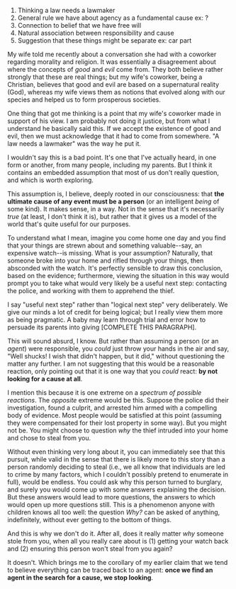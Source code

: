 1. Thinking a law needs a lawmaker
2. General rule we have about agency as a fundamental cause
  ex: ?
3. Connection to belief that we have free will
4. Natural association between responsibility and cause
5. Suggestion that these things might be separate
  ex: car part

My wife told me recently about a conversation she had with a coworker regarding morality and religion. It was essentially a disagreement about where the concepts of *good* and *evil* come from. They both believe rather strongly that these are real things; but my wife's coworker, being a Christian, believes that good and evil are based on a supernatural reality (God), whereas my wife views them as notions that evolved along with our species and helped us to form prosperous societies.

One thing that got me thinking is a point that my wife's coworker made in support of his view. I am probably not doing it justice, but from what I understand he basically said this. If we accept the existence of good and evil, then we must acknowledge that it had to come from somewhere. "A law needs a lawmaker" was the way he put it.

I wouldn't say this is a bad point. It's one that I've actually heard, in one form or another, from many people, including my parents. But I think it contains an embedded assumption that most of us don't really question, and which is worth exploring.

This assumption is, I believe, deeply rooted in our consciousness: that **the ultimate cause of any event must be a person** (or an intelligent *being* of some kind). It makes sense, in a way. Not in the sense that it's necessarily *true* (at least, I don't think it is), but rather that it gives us a model of the world that's quite useful for our purposes.

To understand what I mean, imagine you come home one day and you find that your things are strewn about and something valuable--say, an expensive watch--is missing. What is your assumption? Naturally, that someone broke into your home and rifled through your things, then absconded with the watch. It's perfectly sensible to draw this conclusion, based on the evidence; furthermore, viewing the situation in this way would prompt you to take what would very likely be a useful next step: contacting the police, and working with them to apprehend the thief.

I say "useful next step" rather than "logical next step" very deliberately. We give our minds a lot of credit for being logical; but I really view them more as being pragmatic. A baby may learn through trial and error how to persuade its parents into giving \[COMPLETE THIS PARAGRAPH\].

This will sound absurd, I know. But rather than assuming a person (or an *agent*) were responsible, you *could* just throw your hands in the air and say, "Well shucks! I wish that didn't happen, but it did," without questioning the matter any further. I am not suggesting that this would be a reasonable reaction, only pointing out that it is one way that you *could* react: **by not looking for a cause at all**.

I mention this because it is one extreme on a *spectrum of possible reactions*. The *opposite* extreme would be this. Suppose the police did their investigation, found a culprit, and arrested him armed with a compelling body of evidence. Most people would be satisfied at this point (assuming they were compensated for their lost property in some way). But you might not be. You might choose to question *why* the thief intruded into your home and chose to steal from you.

Without even thinking very long about it, you can immediately see that this pursuit, while valid in the sense that there is likely more to this story than a person randomly deciding to steal (i.e., we all know that individuals are led to crime by many factors, which I couldn't possibly pretend to enumerate in full), would be endless. You could ask why this person turned to burglary, and surely you would come up with some answers explaining the decision. But these answers would lead to more questions, the answers to which would open up more questions still. This is a phenomenon anyone with children knows all too well: the question *Why?* can be asked of anything, indefinitely, without ever getting to the bottom of things.

And this is why we don't do it. After all, does it really matter *why* someone stole from you, when all you really care about is (1) getting your watch back and (2) ensuring this person won't steal from you again?

It doesn't. Which brings me to the corollary of my earlier claim that we tend to believe everything can be traced back to an agent: **once we find an agent in the search for a cause, we stop looking**.